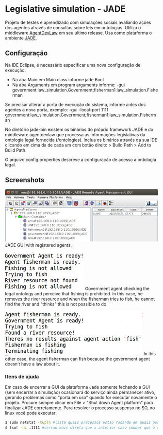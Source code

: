 # Legislative simulation - JADE

Projeto de testes e aprendizado com simulações sociais avaliando ações dos agentes através de consultas sobre leis em ontologias. Utiliza o middleware [AgentDevLaw](https://github.com/fabiosperotto/agentdevlaw) em seu último release. Usa como plataforma o ambiente [JADE](https://jade.tilab.com).

## Configuração

Na IDE Eclipse, é necessário especificar uma nova configuração de execução:
- Na aba Main em Main class informe jade.Boot
- Na aba Arguments em program arguments informe: -gui government:law_simulation.Government;fisherman1:law_simulation.Fisherman

Se precisar alterar a porta de execução do sistema, informe antes dos agentes a nova porta, exemplo: -gui -local-port 1111 government:law_simulation.Government;fisherman1:law_simulation.Fisherman

No diretório jade-bin existem os binários do próprio framework JADE e do middleware agentdevlaw que processa as informações legislativas da ontologia legal fornecida (/ontologies). Inclua os binários através da sua IDE clicando em cima da de cada um com botão direito > Build Path > Add to Build Path.


O arquivo config.properties descreve a configuração de acesso a ontologia legal.


## Screenshots

![alt text](./screenshots/jade-gui.png "Jade GUI image")
JADE GUI with registered agents.

![alt text](./screenshots/jade-log-fisherman-check-negative.png "Government agent log when find laws") 
Government agent checking the legal ontology and perceive that fishing is prohibited. In this case, he removes the river resource and when the fisherman tries to fish, he cannot find the river and "thinks" this is not possible to do.

![alt text](./screenshots/jade-log-fisherman-check-positive.png "Government agent log when nto find laws") 
In this other case, the agent fisherman can fish because the government agent doesn't have a law about it.


### Itens de ajuda

Em caso de encerrar a GUI da plataforma Jade somente fechando a GUI (sem encerrar a simulação) ocasionará do serviço ainda permanecer ativo, gerando problemas como "porta em uso" quando for executar novamente o projeto. Procure sempre clicar em File > "Shut down Agent platform" para finalizar JADE corretamente. Para resolver o processo suspenso no SO, no linux você pode executar:

```bash
$ sudo netstat -tupln #lista quais processos estao rodando em quais portas (procure por um processo java)
$ lsof -ni :1111 #versao mais direta que a anterior caso souber que o sistema esta rodando na porta 11111$ sudo kill $(lsof -t -i:1111) #mata o processo que estiver rodando na porta 1111 verificada em um dos comandos anteriores
````